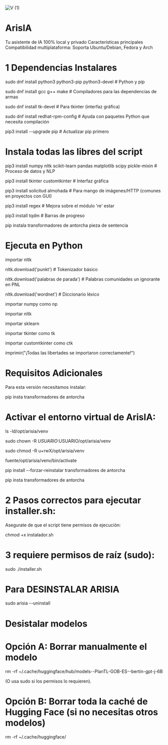 ![V (1)](https://github.com/user-attachments/assets/479d9f6e-ba02-4e1e-9056-894fa9ec6682)
# ArisIA
Tu asistente de IA 100% local y privado 
Características principales
Compatibilidad multiplataforma: Soporta Ubuntu/Debian, Fedora y Arch

# 1 Dependencias Instalares

sudo dnf install python3 python3-pip python3-devel # Python y pip

sudo dnf install gcc g++ make # Compiladores para las dependencias de armas

sudo dnf install tk-devel # Para tkinter (interfaz gráfica)

sudo dnf install redhat-rpm-config # Ayuda con paquetes Python que necesita compilación

pip3 install --upgrade pip # Actualizar pip primero


# Instala todas las libres del script

pip3 install numpy nltk scikit-learn pandas matplotlib scipy pickle-mixin # Proceso de datos y NLP

pip3 install tkinter customtkinter # Interfaz gráfica

pip3 install solicitud almohada # Para mango de imágenes/HTTP (comunes en proyectos con GUI)

pip3 install regex # Mejora sobre el módulo 're' estar

pip3 install tqdm # Barras de progreso

pip instala transformadores de antorcha pieza de sentencia

# Ejecuta en Python

importar nltk

nltk.download('punkt') # Tokenizador básico

nltk.download('palabras de parada') # Palabras comunidades un ignorante en PNL

nltk.download('wordnet') # Diccionario léxico

importar numpy como np

importar nltk

importar sklearn

importar tkinter como tk

importar customtkinter como ctk


imprimir("¡Todas las libertades se importaron correctamente!")

# Requisitos Adicionales

Para esta versión necesitamos instalar:

pip insta transformadores de antorcha

# Activar el entorno virtual de ArisIA:

ls -ld/opt/arisia/venv

sudo chown -R $USUARIO:$USUARIO/opt/arisia/venv

sudo chmod -R u+rwX/opt/arisia/venv

fuente/opt/arisia/venv/bin/activate

pip install --forzar-reinstalar transformadores de antorcha

pip insta transformadores de antorcha

# 2 Pasos correctos para ejecutar installer.sh:


Asegurate de que el script tiene permisos de ejecución:


chmod +x instalador.sh


# 3 requiere permisos de raíz (sudo):


sudo ./installer.sh

# Para DESINSTALAR ARISIA

sudo arisia --uninstall

# Desistalar modelos

# Opción A: Borrar manualmente el modelo

rm -rf ~/.cache/huggingface/hub/models--PlanTL-GOB-ES--bertin-gpt-j-6B

(O usa sudo si los permisos lo requieren).

# Opción B: Borrar toda la caché de Hugging Face (si no necesitas otros modelos)

rm -rf ~/.cache/huggingface/
